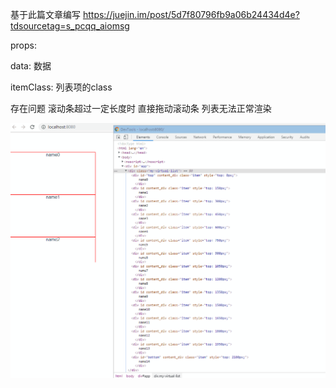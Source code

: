 基于此篇文章编写 https://juejin.im/post/5d7f80796fb9a06b24434d4e?tdsourcetag=s_pcqq_aiomsg


props:

  data: 数据
	
  itemClass: 列表项的class


存在问题 滚动条超过一定长度时  直接拖动滚动条 列表无法正常渲染

![demo](https://github.com/ncatch/vue-virtual-list/blob/master/src/assets/demo.gif)
